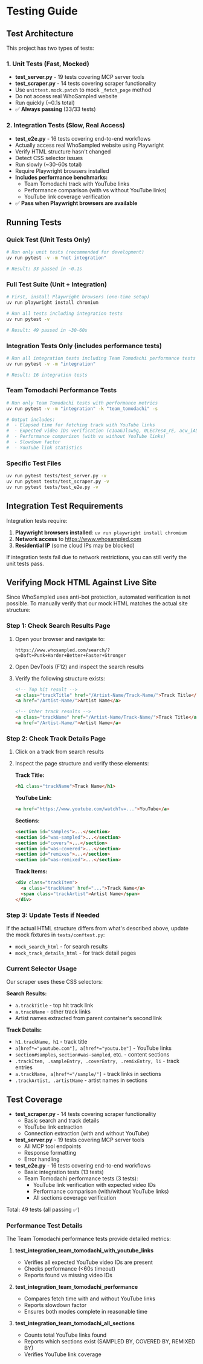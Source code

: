 # Testing Guide

## Test Architecture

This project has two types of tests:

### 1. Unit Tests (Fast, Mocked)
- **test_server.py** - 19 tests covering MCP server tools
- **test_scraper.py** - 14 tests covering scraper functionality
- Use `unittest.mock.patch` to mock `_fetch_page` method
- Do not access real WhoSampled website
- Run quickly (~0.1s total)
- ✅ **Always passing** (33/33 tests)

### 2. Integration Tests (Slow, Real Access)
- **test_e2e.py** - 16 tests covering end-to-end workflows
- Actually access real WhoSampled website using Playwright
- Verify HTML structure hasn't changed
- Detect CSS selector issues
- Run slowly (~30-60s total)
- Require Playwright browsers installed
- **Includes performance benchmarks:**
  - Team Tomodachi track with YouTube links
  - Performance comparison (with vs without YouTube links)
  - YouTube link coverage verification
- ✅ **Pass when Playwright browsers are available**

## Running Tests

### Quick Test (Unit Tests Only)
```bash
# Run only unit tests (recommended for development)
uv run pytest -v -m "not integration"

# Result: 33 passed in ~0.1s
```

### Full Test Suite (Unit + Integration)
```bash
# First, install Playwright browsers (one-time setup)
uv run playwright install chromium

# Run all tests including integration tests
uv run pytest -v

# Result: 49 passed in ~30-60s
```

### Integration Tests Only (includes performance tests)
```bash
# Run all integration tests including Team Tomodachi performance tests
uv run pytest -v -m "integration"

# Result: 16 integration tests
```

### Team Tomodachi Performance Tests
```bash
# Run only Team Tomodachi tests with performance metrics
uv run pytest -v -m "integration" -k "team_tomodachi" -s

# Output includes:
#  - Elapsed time for fetching track with YouTube links
#  - Expected video IDs verification (c1UaGJlsw5g, 0LEc7es4_rE, acw_iA5IgTQ, 5DmLGUCmxD0)
#  - Performance comparison (with vs without YouTube links)
#  - Slowdown factor
#  - YouTube link statistics
```

### Specific Test Files
```bash
uv run pytest tests/test_server.py -v
uv run pytest tests/test_scraper.py -v
uv run pytest tests/test_e2e.py -v
```

## Integration Test Requirements

Integration tests require:
1. **Playwright browsers installed**: `uv run playwright install chromium`
2. **Network access** to https://www.whosampled.com
3. **Residential IP** (some cloud IPs may be blocked)

If integration tests fail due to network restrictions, you can still verify the unit tests pass.

## Verifying Mock HTML Against Live Site

Since WhoSampled uses anti-bot protection, automated verification is not possible. To manually verify that our mock HTML matches the actual site structure:

### Step 1: Check Search Results Page

1. Open your browser and navigate to:
   ```
   https://www.whosampled.com/search/?q=Daft+Punk+Harder+Better+Faster+Stronger
   ```

2. Open DevTools (F12) and inspect the search results

3. Verify the following structure exists:
   ```html
   <!-- Top hit result -->
   <a class="trackTitle" href="/Artist-Name/Track-Name/">Track Title</a>
   <a href="/Artist-Name/">Artist Name</a>

   <!-- Other track results -->
   <a class="trackName" href="/Artist-Name/Track-Name/">Track Title</a>
   <a href="/Artist-Name/">Artist Name</a>
   ```

### Step 2: Check Track Details Page

1. Click on a track from search results

2. Inspect the page structure and verify these elements:

   **Track Title:**
   ```html
   <h1 class="trackName">Track Name</h1>
   ```

   **YouTube Link:**
   ```html
   <a href="https://www.youtube.com/watch?v=...">YouTube</a>
   ```

   **Sections:**
   ```html
   <section id="samples">...</section>
   <section id="was-sampled">...</section>
   <section id="covers">...</section>
   <section id="was-covered">...</section>
   <section id="remixes">...</section>
   <section id="was-remixed">...</section>
   ```

   **Track Items:**
   ```html
   <div class="trackItem">
     <a class="trackName" href="...">Track Name</a>
     <span class="trackArtist">Artist Name</span>
   </div>
   ```

### Step 3: Update Tests if Needed

If the actual HTML structure differs from what's described above, update the mock fixtures in `tests/conftest.py`:

- `mock_search_html` - for search results
- `mock_track_details_html` - for track detail pages

### Current Selector Usage

Our scraper uses these CSS selectors:

**Search Results:**
- `a.trackTitle` - top hit track link
- `a.trackName` - other track links
- Artist names extracted from parent container's second link

**Track Details:**
- `h1.trackName, h1` - track title
- `a[href*="youtube.com"], a[href*="youtu.be"]` - YouTube links
- `section#samples`, `section#was-sampled`, etc. - content sections
- `.trackItem, .sampleEntry, .coverEntry, .remixEntry, li` - track entries
- `a.trackName, a[href*="/sample/"]` - track links in sections
- `.trackArtist, .artistName` - artist names in sections

## Test Coverage

- **test_scraper.py** - 14 tests covering scraper functionality
  - Basic search and track details
  - YouTube link extraction
  - Connection extraction (with and without YouTube)
- **test_server.py** - 19 tests covering MCP server tools
  - All MCP tool endpoints
  - Response formatting
  - Error handling
- **test_e2e.py** - 16 tests covering end-to-end workflows
  - Basic integration tests (13 tests)
  - Team Tomodachi performance tests (3 tests):
    - YouTube link verification with expected video IDs
    - Performance comparison (with/without YouTube links)
    - All sections coverage verification

Total: 49 tests (all passing ✅)

### Performance Test Details

The Team Tomodachi performance tests provide detailed metrics:

1. **test_integration_team_tomodachi_with_youtube_links**
   - Verifies all expected YouTube video IDs are present
   - Checks performance (<60s timeout)
   - Reports found vs missing video IDs

2. **test_integration_team_tomodachi_performance**
   - Compares fetch time with and without YouTube links
   - Reports slowdown factor
   - Ensures both modes complete in reasonable time

3. **test_integration_team_tomodachi_all_sections**
   - Counts total YouTube links found
   - Reports which sections exist (SAMPLED BY, COVERED BY, REMIXED BY)
   - Verifies YouTube link coverage
